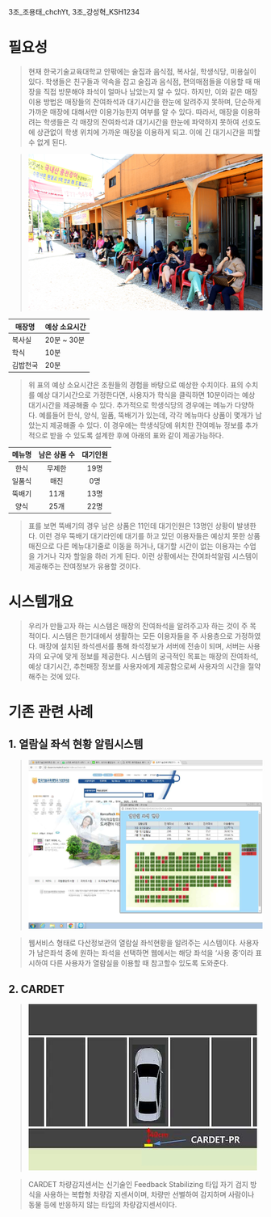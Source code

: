 3조_조용태_chchYt, 3조_강성혁_KSH1234
# 필요성
> 현재 한국기술교육대학교 안팎에는 술집과 음식점, 복사실, 학생식당, 미용실이 있다. 학생들은 친구들과 약속을 잡고 술집과 음식점, 편의매점들을 이용할 때 매장을 직접 방문해야 좌석이 얼마나 남았는지 알 수 있다. 하지만, 이와 같은 매장이용 방법은 매장들의 잔여좌석과 대기시간을 한눈에 알려주지 못하며, 단순하게 가까운 매장에 대해서만 이용가능한지 여부를 알 수 있다. 따라서, 매장을 이용하려는 학생들은 각 매장의 잔여좌석과 대기시간을 한눈에 파악하지 못하여 선호도에 상관없이 학생 위치에 가까운 매장을 이용하게 되고. 이에 긴 대기시간을 피할 수 없게 된다.

> ![PICTURE](https://github.com/KSH1234/proposal/blob/master/image/3.png?raw=true)

|매장명|예상 소요시간|
|-----|------------|
|복사실|20분 ~ 30분|
|학식 |10분|
|김밥천국|20분|
> 위 표의 예상 소요시간은 조원들의 경험을 바탕으로 예상한 수치이다. 표의 수치를 예상 대기시간으로 가정한다면, 사용자가 학식을 클릭하면 10분이라는 예상 대기시간을 제공해줄 수 있다. 추가적으로 학생식당의 경우에는 메뉴가 다양하다. 예를들어 한식, 양식, 일품, 뚝배기가 있는데, 각각 메뉴마다 상품이 몇개가 남았는지 제공해줄 수 있다. 이 경우에는 학생식당에 위치한 잔여메뉴 정보를 추가적으로 받을 수 있도록 설계한 후에 아래의 표와 같이 제공가능하다.

|메뉴명|남은 상품 수|대기인원|
|:---:|:---------:|:----:|
|한식|무제한|19명|
|일품식|매진|0명|
|뚝배기|11개|13명|
|양식|25개|22명|
> 표를 보면 뚝배기의 경우 남은 상품은 11인데 대기인원은 13명인 상황이 발생한다. 이런 경우 뚝배기 대기라인에 대기를 하고 있던 이용자들은 예상치 못한 상품매진으로 다른 메뉴대기줄로 이동을 하거나, 대기할 시간이 없는 이용자는 수업을 가거나 각자 할일을 하러 가게 된다. 이런 상황에서는 잔여좌석알림 시스템이 제공해주는 잔여정보가 유용할 것이다.

# 시스템개요
> 우리가 만들고자 하는 시스템은 매장의 잔여좌석을 알려주고자 하는 것이 주 목적이다. 시스템은 한기대에서 생활하는 모든 이용자들을 주 사용층으로 가정하였다. 매장에 설치된 좌석센서를 통해 좌석정보가 서버에 전송이 되며, 서버는 사용자의 요구에 맞게 정보를 제공한다. 시스템의 궁극적인 목표는 매장의 잔여좌석, 예상 대기시간, 추천매장 정보를 사용자에게 제공함으로써 사용자의 시간을 절약해주는 것에 있다.

# 기존 관련 사례
## 1. 열람실 좌석 현황 알림시스템

> ![PICTURE](https://github.com/KSH1234/proposal/blob/master/image/1.png)

> 웹서비스 형태로 다산정보관의 열람실 좌석현황을 알려주는 시스템이다. 사용자가 남은좌석 중에 원하는 좌석을 선택하면 웹에서는 해당 좌석을 ‘사용 중‘이라 표시하여 다른 사용자가 열람실을 이용할 때 참고할수 있도록 도와준다.


## 2. CARDET

> ![PICTURE](https://github.com/KSH1234/proposal/blob/master/image/2.png)

> CARDET 차량감지센서는 신기술인 Feedback Stabilizing 타입 자기 검지 방식을 사용하는 복합형 차량감
지센서이며, 차량만 선별하여 감지하며 사람이나 동물 등에 반응하지 않는 타입의 차량감지센서이다.
